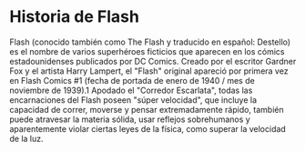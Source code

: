 # Historia de Flash


Flash (conocido también como The Flash y traducido en español: Destello) es el nombre de varios superhéroes ficticios que aparecen en los cómics estadounidenses
publicados por DC Comics. Creado por el escritor Gardner Fox y el artista Harry Lampert, el "Flash" original apareció por primera vez en Flash Comics #1
(fecha de portada de enero de 1940 / mes de noviembre de 1939).1​ Apodado el "Corredor Escarlata", todas las encarnaciones del Flash poseen "súper velocidad",
que incluye la capacidad de correr, moverse y pensar extremadamente rápido, también puede atravesar la materia sólida, usar reflejos sobrehumanos y
aparentemente violar ciertas leyes de la física, como superar la velocidad de la luz.
